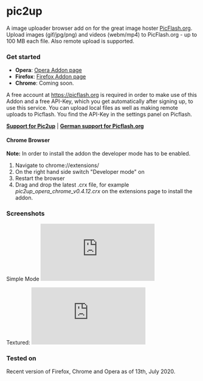 # pic2up
A image uploader browser add on for the great image hoster [PicFlash.org](https://picflash.org).
Upload images (gif/jpg/png)  and videos (webm/mp4) to PicFlash.org - up to 100 MB each file. Also remote upload is supported.

### Get started

* **Opera**: [Opera Addon page](https://addons.opera.com/en/extensions/details/pic2up/)
* **Firefox**: [Firefox Addon page](https://addons.mozilla.org/en-US/firefox/addon/pic2up/)
* **Chrome**: Coming soon.

A free account at https://picflash.org is required in order to make use of this Addon and a free API-Key, which you get automatically after signing up, to use this service. You can upload local files as well as making remote uploads to Picflash. You find the API-Key in the settings panel on Picflash.


[**Support for Pic2up**](https://ngb.to/threads/105183-Pic2up-Das-Picflash-Uploader-Browser-Add-on) | [**German support for Picflash.org**](https://ngb.to/forums/97-PicFlash-org)


#### Chrome Browser
**Note:** In order to install the addon the developer mode has to be enabled.

1) Navigate to chrome://extensions/
2) On the right hand side switch "Developer mode" on
3) Restart the browser
4) Drag and drop the latest .crx file, for example *pic2up_opera_chrome_v0.4.12.crx* on the extensions page to install the addon.

### Screenshots

Simple Mode
![pic2up screenshot Simple mode](https://www.picflash.org/viewer.php?img=2yq2fdigif94dgb.png)

Textured:
![pic2up screenshot Textured mode](https://www.picflash.org/viewer.php?img=ckpjm0cgt7if89n.png)


### Tested on
Recent version of Firefox, Chrome and Opera as of 13th, July 2020.
